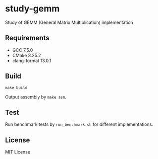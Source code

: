# study-gemm

Study of GEMM (General Matrix Multiplication) implementation

## Requirements

- GCC 7.5.0
- CMake 3.25.2
- clang-format 13.0.1

## Build

```
make build
```

Output assembly by `make asm`.

## Test

Run benchmark tests by `run_benchmark.sh` for different implementations.

## License

MIT License
